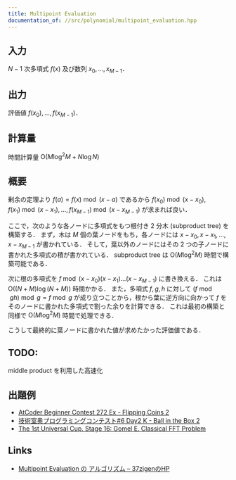 ```yaml
---
title: Multipoint Evaluation
documentation_of: //src/polynomial/multipoint_evaluation.hpp
---
```


## 入力

$N - 1$ 次多項式 $f(x)$ 及び数列 $x _ 0, \dots , x _ {M - 1}$．

## 出力

評価値 $f(x _ 0), \dots , f(x _ {M - 1})$．

## 計算量

時間計算量 $\mathrm{O}(M \log ^ 2 M + N \log N)$

## 概要

剰余の定理より $f(a) = f(x) \bmod (x - a)$ であるから $f(x _ 0) \bmod (x - x _ 0), f(x _ 1) \bmod (x - x _ 1), \dots , f(x _ {M - 1}) \bmod (x - x _ {M - 1})$ が求まれば良い．

ここで，次のような各ノードに多項式をもつ根付き 2 分木 (subproduct tree) を構築する．
まず，木は $M$ 個の葉ノードをもち，各ノードには $x - x _ 0, x - x _ 1, \dots , x - x _ {M - 1}$ が書かれている．
そして，葉以外のノードにはその 2 つの子ノードに書かれた多項式の積が書かれている．
subproduct tree は $\mathrm{O}(M \log ^2 M)$ 時間で構築可能である．

次に根の多項式を $f \bmod (x - x _ 0) (x - x _ 1) \dots (x - x _ {M - 1})$ に書き換える．
これは $\mathrm{O}((N + M) \log (N + M))$ 時間かかる．
また，多項式 $f, g, h$ に対して $(f \bmod g h) \bmod g = f \bmod g$ が成り立つことから，根から葉に逆方向に向かって $f$ をそのノードに書かれた多項式で割った余りを計算できる．
これは最初の構築と同様で $\mathrm{O}(M \log ^ 2 M)$ 時間で処理できる．

こうして最終的に葉ノードに書かれた値が求めたかった評価値である．

## TODO:
middle product を利用した高速化

## 出題例
- [AtCoder Beginner Contest 272 Ex - Flipping Coins 2](https://atcoder.jp/contests/abc272/tasks/abc272_h)
- [技術室奥プログラミングコンテスト#6 Day2 K - Ball in the Box 2](https://atcoder.jp/contests/tkppc6-2/tasks/tkppc6_2_k)
- [The 1st Universal Cup. Stage 16: Gomel E. Classical FFT Problem](https://qoj.ac/contest/1223/problem/6411?v=1)

## Links
- [Multipoint Evaluation の アルゴリズム – 37zigenのHP](https://37zigen.com/multipoint-evaluation/)
